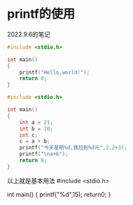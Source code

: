 # printf的使用

2022.9.6的笔记

```c
#include <stdio.h>

int main()
{
    printf("Hello,world!");
    return 0;
}

```

```c
#include <stdio.h>

int main()
{
    int a = 21;
    int b = 10;
    int c;
    c = a + b;
    printf("今天星期%d,我捡到%d元",2,2+3);
    printf("\na+b");
    return 0;
}

```

以上就是基本用法
#include <stdio.h>

int main()
{
    printf("%d",15);
    return0;
}
